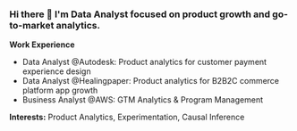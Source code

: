 ### Hi there 👋 I'm Data Analyst focused on product growth and go-to-market analytics.

<!--
**ajiwonhur/ajiwonhur** is a ✨ _special_ ✨ repository because its `README.md` (this file) appears on your GitHub profile.

Here are some ideas to get you started:

- 🔭 I’m currently working on ...
- 🌱 I’m currently learning ...
- 👯 I’m looking to collaborate on ...
- 🤔 I’m looking for help with ...
- 💬 Ask me about ...
- 📫 How to reach me: ...
- 😄 Pronouns: ...
- ⚡ Fun fact: ...
-->


**Work Experience**
- Data Analyst @Autodesk: Product analytics for customer payment experience design
- Data Analyst @Healingpaper: Product analytics for B2B2C commerce platform app growth
- Business Analyst @AWS: GTM Analytics & Program Management

**Interests:** Product Analytics, Experimentation, Causal Inference
